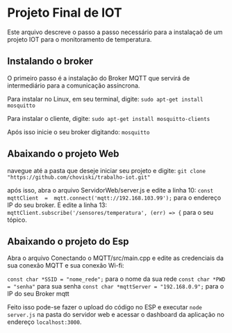 # Projeto Final de IOT
Este arquivo descreve o passo a passo necessário para a instalaçaõ de um projeto IOT para o monitoramento de temperatura.

## Instalando o broker

O primeiro passo é a instalação do Broker MQTT que servirá de intermediário para a comunicação assíncrona.

Para instalar no Linux, em seu terminal, digite:
`sudo apt-get install mosquitto`

Para instalar o cliente, digite:
`sudo apt-get install mosquitto-clients`

Após isso inicie o seu broker digitando:
`mosquitto`

## Abaixando o projeto Web
navegue até a pasta que deseje iniciar seu projeto e digite:
`git clone "https://github.com/choviski/trabalho-iot.git"`

após isso, abra o arquivo ServidorWeb/server.js e edite a linha 10:
`const  mqttClient  =  mqtt.connect('mqtt://192.168.103.99');`
para o endereço IP do seu broker. E edite a linha 13:
`mqttClient.subscribe('/sensores/temperatura', (err) => {`
para o seu tópico.

## Abaixando o projeto do Esp
Abra o arquivo Conectando o MQTT/src/main.cpp e edite as credenciais da sua conexão MQTT e sua conexão Wi-fi:

`const char *SSID = "nome_rede";` para o nome da sua rede
`const char *PWD = "senha"` para sua senha
`const char *mqttServer = "192.168.0.9";` para o IP do seu Broker mqtt

Feito isso pode-se fazer o upload do código no ESP e executar `node server.js` na pasta do servidor web e acessar o dashboard da aplicação no endereço `localhost:3000`.
